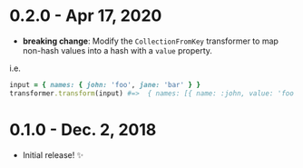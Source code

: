 # 0.2.0 - Apr 17, 2020

* **breaking change**: Modify the `CollectionFromKey` transformer to map non-hash values into a hash with a `value` property.

i.e.
```ruby
input = { names: { john: 'foo', jane: 'bar' } }
transformer.transform(input) #=>  { names: [{ name: :john, value: 'foo' }, { name: :jane, value: 'bar' }] }
```

# 0.1.0 - Dec. 2, 2018

* Initial release! :sparkles:
